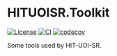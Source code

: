 # HITUOISR.Toolkit

[![License](https://img.shields.io/github/license/HIT-UOI-SR/HITUOISR.Toolkit.svg)](https://github.com/HIT-UOI-SR/HITUOISR.Toolkit/blob/master/LICENSE)
[![CI](https://github.com/HIT-UOI-SR/HITUOISR.Toolkit/actions/workflows/main.yml/badge.svg)](https://github.com/HIT-UOI-SR/HITUOISR.Toolkit/actions/workflows/main.yml)
[![codecov](https://codecov.io/gh/HIT-UOI-SR/HITUOISR.Toolkit/branch/master/graph/badge.svg?token=0G8OOLJITV)](https://codecov.io/gh/HIT-UOI-SR/HITUOISR.Toolkit)

Some tools used by HIT-UOI-SR.

